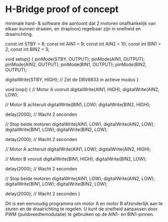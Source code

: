 # H-Bridge proof of concept

minimale hard- & software die aantoont dat 2 motoren onafhankelijk van elkaar kunnen draaien, en (traploos) regelbaar zijn in snelheid en draairichting.


const int STBY = 8;
const int AIN1 = 9;
const int AIN2 = 10;
const int BIN1 = 2;
const int BIN2 = 3;

void setup() {
  pinMode(STBY, OUTPUT);
  pinMode(AIN1, OUTPUT);
  pinMode(AIN2, OUTPUT);
  pinMode(BIN1, OUTPUT);
  pinMode(BIN2, OUTPUT);

  digitalWrite(STBY, HIGH); // Zet de DRV8833 in actieve modus
}

void loop() {
  // Motor A vooruit
  digitalWrite(AIN1, HIGH);
  digitalWrite(AIN2, LOW);

  // Motor B achteruit
  digitalWrite(BIN1, LOW);
  digitalWrite(BIN2, HIGH);

  delay(2000); // Wacht 2 seconden

  // Stop beide motoren
  digitalWrite(AIN1, LOW);
  digitalWrite(AIN2, LOW);
  digitalWrite(BIN1, LOW);
  digitalWrite(BIN2, LOW);

  delay(2000); // Wacht 2 seconden

  // Motor A achteruit
  digitalWrite(AIN1, LOW);
  digitalWrite(AIN2, HIGH);

  // Motor B vooruit
  digitalWrite(BIN1, HIGH);
  digitalWrite(BIN2, LOW);

  delay(2000); // Wacht 2 seconden

  // Stop beide motoren
  digitalWrite(AIN1, LOW);
  digitalWrite(AIN2, LOW);
  digitalWrite(BIN1, LOW);
  digitalWrite(BIN2, LOW);

  delay(2000); // Wacht 2 seconden
}

Dit is een eenvoudig programma om motor A en motor B afzonderlijk aan te sturen en de draairichting te regelen. U kunt de snelheid aanpassen door PWM (pulsbreedtemodulatie) te gebruiken op de AIN1- en BIN1-pinnen.
